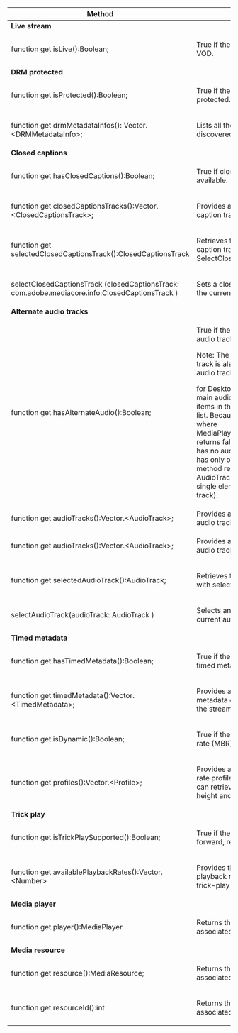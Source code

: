 ---
---

<table frame="all" colsep="1" rowsep="1" id="table_77B55D506FE24326A03D97AA087231FF"> 
 <tgroup cols="2" colsep="1" rowsep="1" class="FormatA"> 
  <colspec colnum="1" colname="2" colwidth="41*" /> 
  <colspec colnum="2" colname="3" colwidth="46*" /> 
  <thead> 
   <tr rowsep="1"> 
    <th colname="2" class="entry"> Method </th> 
    <th colname="3" class="entry"> Description </th> 
   </tr> 
  </thead> 
  <tbody> 
   <tr rowsep="1"> 
    <td namest="2" nameend="3"> <b>Live stream</b> </td> 
   </tr> 
   <tr rowsep="1"> 
    <td colname="2"> <span class="codeph"> function get isLive():Boolean; </span> </td> 
    <td colname="3"> <p>True if the stream is live; false if it is VOD.</p> </td> 
   </tr> 
   <tr rowsep="1"> 
    <td namest="2" nameend="3"> <b>DRM protected</b> </td> 
   </tr> 
   <tr rowsep="1"> 
    <td colname="2"> <span class="codeph"> function get isProtected():Boolean; </span> </td> 
    <td colname="3"> <p>True if the stream is DRM protected.</p> </td> 
   </tr> 
   <tr rowsep="1"> 
    <td colname="2"> <span class="codeph"> function get drmMetadataInfos(): Vector.&lt;DRMMetadataInfo&gt;; </span> </td> 
    <td colname="3"> <p>Lists all the DRM metadata objects discovered in the manifest.</p> </td> 
   </tr> 
   <tr rowsep="1"> 
    <td namest="2" nameend="3"> <b>Closed captions</b> </td> 
   </tr> 
   <tr rowsep="1"> 
    <td colname="2"> <span class="codeph"> function get hasClosedCaptions():Boolean; </span> </td> 
    <td colname="3"> <p>True if closed-caption tracks are available.</p> </td> 
   </tr> 
   <tr rowsep="1"> 
    <td colname="2"> <span class="codeph"> function get closedCaptionsTracks():Vector.&lt;ClosedCaptionsTrack&gt;; </span> </td> 
    <td colname="3"> <p>Provides a list of available closed-caption tracks.</p> </td> 
   </tr> 
   <tr rowsep="1"> 
    <td colname="2"> <span class="codeph"> function get selectedClosedCaptionsTrack():ClosedCaptionsTrack </span> </td> 
    <td colname="3"> <p>Retrieves the current closed caption track selected with <span class="codeph"> SelectClosedCaptionsTrack </span>. </p> </td> 
   </tr> 
   <tr rowsep="1"> 
    <td colname="2"> <span class="codeph"> selectClosedCaptionsTrack (closedCaptionsTrack: com.adobe.mediacore.info:ClosedCaptionsTrack ) </span> </td> 
    <td colname="3"> <p>Sets a closed-caption track to be the current closed-caption track.</p> </td> 
   </tr> 
   <tr rowsep="1"> 
    <td namest="2" nameend="3"> <b>Alternate audio tracks</b> </td> 
   </tr> 
   <tr rowsep="1"> 
    <td colname="2"> <span class="codeph"> function get hasAlternateAudio():Boolean; </span> </td> 
    <td colname="3"> <p>True if the stream has alternate audio tracks.</p> <p type="tip">Note:  The main (default) audio track is also part of the alternate audio track list. </p> <p> 
      <ph conkeyref="phrases/primetime-sdk-name" /> for Desktop&nbsp;HLS considers the main audio track to be one of the items in the alternate audio track list. Because of this, the only case where <span class="codeph"> MediaPlayerItem.hasAlternateAudio </span> returns false is when the stream has no audio at all. If the content has only one audio track, this method returns true, and <span class="codeph"> get AudioTracks </span> returns a list with a single element (the default audio track). </p> </td> 
   </tr> 
   <tr rowsep="1"> 
    <td colname="2"> <span class="codeph"> function get audioTracks():Vector.&lt;AudioTrack&gt;; </span> </td> 
    <td colname="3"> Provides a list of available alternate audio tracks. </td> 
   </tr> 
   <tr rowsep="1"> 
    <td colname="2"> <span class="codeph"> function get audioTracks():Vector.&lt;AudioTrack&gt;; </span> </td> 
    <td colname="3"> <p>Provides a list of available alternate audio tracks.</p> </td> 
   </tr> 
   <tr rowsep="1"> 
    <td colname="2"> <span class="codeph"> function get selectedAudioTrack():AudioTrack; </span> </td> 
    <td colname="3"> <p>Retrieves the audio track selected with <span class="codeph"> selectAudioTrack </span>. </p> </td> 
   </tr> 
   <tr rowsep="1"> 
    <td colname="2"> <span class="codeph"> selectAudioTrack(audioTrack: AudioTrack ) </span> </td> 
    <td colname="3"> <p>Selects an audio track to be the current audio track.</p> </td> 
   </tr> 
   <tr rowsep="1"> 
    <td namest="2" nameend="3"> <b>Timed metadata</b> </td> 
   </tr> 
   <tr rowsep="1"> 
    <td colname="2"> <span class="codeph"> function get hasTimedMetadata():Boolean; </span> </td> 
    <td colname="3"> <p>True if the stream has associated timed metadata.</p> </td> 
   </tr> 
   <tr rowsep="1"> 
    <td colname="2"> <span class="codeph"> function get timedMetadata():Vector.&lt;TimedMetadata&gt;; </span> </td> 
    <td colname="3"> <p>Provides a list of the timed metadata objects associated with the stream.</p> </td> 
   </tr> 
   <tr rowsep="1"> 
    <td colname="2"> <span class="codeph"> function get isDynamic():Boolean; </span> </td> 
    <td colname="3"> <p>True if the stream is a multiple bit rate (MBR) stream.</p> </td> 
   </tr> 
   <tr rowsep="1"> 
    <td colname="2"> <span class="codeph"> function get profiles():Vector.&lt;Profile&gt;; </span> </td> 
    <td colname="3"> <p>Provides a list of the associated bit rate profiles. For each profile, you can retrieve its bit rate and the height and width of the profile.</p> </td> 
   </tr> 
   <tr rowsep="1"> 
    <td namest="2" nameend="3"> <b>Trick play</b> </td> 
   </tr> 
   <tr rowsep="1"> 
    <td colname="2"> <span class="codeph"> function get isTrickPlaySupported():Boolean; </span> </td> 
    <td colname="3"> <p>True if the player supports fast forward, rewind, and resume.</p> </td> 
   </tr> 
   <tr rowsep="1"> 
    <td colname="2"> <span class="codeph"> function get availablePlaybackRates():Vector.&lt;Number&gt; </span> </td> 
    <td colname="3"> <p>Provides the list of available playback rates in the context of the trick-play feature.</p> </td> 
   </tr> 
   <tr rowsep="1"> 
    <td namest="2" nameend="3"> <b>Media player</b> </td> 
   </tr> 
   <tr rowsep="1"> 
    <td colname="2"> <span class="codeph"> function get player():MediaPlayer </span> </td> 
    <td colname="3"> <p>Returns the media player currently associated with this player.</p> </td> 
   </tr> 
   <tr rowsep="1"> 
    <td namest="2" nameend="3"> <b>Media resource</b> </td> 
   </tr> 
   <tr rowsep="1"> 
    <td colname="2"> <span class="codeph"> function get resource():MediaResource; </span> </td> 
    <td colname="3"> <p>Returns the media resource associated with this item.</p> </td> 
   </tr> 
   <tr rowsep="0"> 
    <td colname="2"> <span class="codeph"> function get resourceId():int </span> </td> 
    <td colname="3"> <p>Returns the media identifier associated with this item.</p> </td> 
   </tr> 
  </tbody> 
 </tgroup> 
</table>


